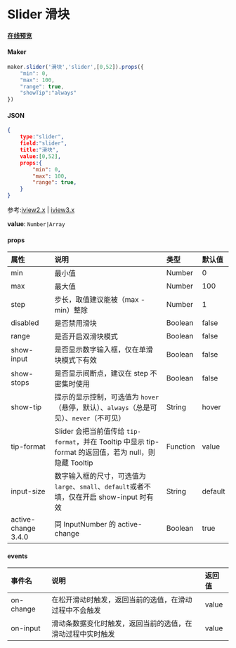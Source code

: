# Slider 滑块

#### [在线预览](https://jsrun.net/rehKp/edit)

#### Maker
```js
maker.slider('滑块','slider',[0,52]).props({
    "min": 0,
    "max": 100,
    "range": true,
    "showTip":"always"
})
```

#### JSON
```json
{
    type:"slider",
    field:"slider",
    title:"滑块",
    value:[0,52],
    props:{
        "min": 0,
        "max": 100,
        "range": true,
    }
}
```

参考:[iview2.x](http://v2.iviewui.com/components/slider#API) | [iview3.x](https://www.iviewui.com/components/slider#API)

**value**: `Number|Array`

#### props

| 属性                | 说明                                                         | 类型            | 默认值  |
| :------------------ | :----------------------------------------------------------- | :-------------- | :------ |
| min                 | 最小值                                                       | Number          | 0       |
| max                 | 最大值                                                       | Number          | 100     |
| step                | 步长，取值建议能被（max - min）整除                          | Number          | 1       |
| disabled            | 是否禁用滑块                                                 | Boolean         | false   |
| range               | 是否开启双滑块模式                                           | Boolean         | false   |
| show-input          | 是否显示数字输入框，仅在单滑块模式下有效                     | Boolean         | false   |
| show-stops          | 是否显示间断点，建议在 step 不密集时使用                     | Boolean         | false   |
| show-tip            | 提示的显示控制，可选值为 `hover`（悬停，默认）、`always`（总是可见）、`never`（不可见） | String          | hover   |
| tip-format          | Slider 会把当前值传给 `tip-format`，并在 Tooltip 中显示 tip-format 的返回值，若为 null，则隐藏 Tooltip | Function        | value   |
| input-size          | 数字输入框的尺寸，可选值为`large`、`small`、`default`或者不填，仅在开启 show-input 时有效 | String          | default |
| active-change 3.4.0 | 同 InputNumber 的 active-change                              | Boolean         | true    |

#### events

| 事件名    | 说明                                                       | 返回值 |
| :-------- | :--------------------------------------------------------- | :----- |
| on-change | 在松开滑动时触发，返回当前的选值，在滑动过程中不会触发     | value  |
| on-input  | 滑动条数据变化时触发，返回当前的选值，在滑动过程中实时触发 | value  |